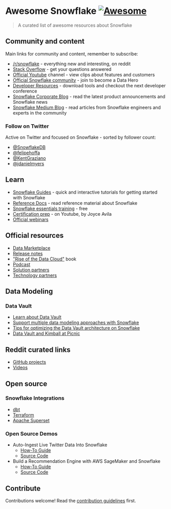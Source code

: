 # Awesome Snowflake [![Awesome](https://awesome.re/badge.svg)](https://awesome.re)

> A curated list of awesome resources about Snowflake

## Community and content

Main links for community and content, remember to subscribe:

- [/r/snowflake](https://reddit.com/r/snowflake) - everything new and interesting, on reddit
- [Stack Overflow](https://stackoverflow.com/questions/tagged/snowflake-cloud-data-platform) - get your questions answered
- [Official Youtube](https://www.youtube.com/user/snowflakecomputing/videos) channel - view clips about features and customers
- [Official Snowflake community](https://community.snowflake.com/s/) - join to become a Data Hero
- [Developer Resources](https://developers.snowflake.com) - download tools and checkout the next developer conference
- [Snowflake Corporate Blog](https://www.snowflake.com/blog/) - read the latest product announcements and Snowflake news
- [Snowflake Medium Blog](https://medium.com/snowflake/) - read articles from Snowflake engineers and experts in the community


### Follow on Twitter

Active on Twitter and focused on Snowflake - sorted by follower count:

- [@SnowflakeDB](https://twitter.com/snowflakedb)
- [@felipehoffa](https://twitter.com/felipehoffa)
- [@KentGraziano](https://twitter.com/KentGraziano)
- [@jdanielmyers](https://twitter.com/jdanielmyers)

## Learn

- [Snowflake Guides](https://guides.snowflake.com/) - quick and interactive tutorials for getting started with Snowflake
- [Reference Docs](https://docs.snowflake.com/) - read reference material about Snowflake
- [Snowflake essentials training](https://www.snowflake.com/snowflake-essentials-training/) - free
- [Certification prep](https://www.youtube.com/watch?v=GYibSRsdbwo&list=PL8P3u3jjMVVlOo_ZzuT-iVFrYwkDZu-7u) - on Youtube, by Joyce Avila
- [Official webinars](https://www.snowflake.com/about/webinars/)

## Official resources

- [Data Marketplace](https://www.snowflake.com/data-marketplace/)
- [Release notes](https://docs.snowflake.com/en/release-notes.html)
- ["Rise of the Data Cloud"](https://smile.amazon.com/Rise-Data-Cloud-Frank-Slootman/dp/1728363608) book 
- [Podcast](https://www.snowflake.com/rise-of-the-data-cloud-podcast/)
- [Solution partners](https://www.snowflake.com/partners/solutions-partners/)
- [Technology partners](https://www.snowflake.com/partners/technology-partners/)

## Data Modeling

### Data Vault

- [Learn about Data Vault](https://datavaultalliance.com/news/dv/learn-about-data-vault/)
- [Support multiple data modeling approaches with Snowflake](https://www.snowflake.com/blog/support-multiple-data-modeling-approaches-with-snowflake/)
- [Tips for optimizing the Data Vault architecture on Snowflake](https://www.snowflake.com/blog/tips-for-optimizing-the-data-vault-architecture-on-snowflake/)
- [Data Vault and Kimball at Picnic](https://blog.picnic.nl/picnics-lakeless-data-warehouse-8ec02801d50b)

## Reddit curated links

- [GitHub projects](https://www.reddit.com/r/snowflake/search?q=%5Bgithub%5D&restrict_sr=on&sort=relevance&t=all)
- [Videos](https://www.reddit.com/r/snowflake/search?q=%5Bvideo%5D&restrict_sr=on&sort=relevance&t=all)

## Open source

### Snowflake Integrations

- [dbt](https://blog.getdbt.com/how-we-configure-snowflake/)
- [Terraform](https://github.com/chanzuckerberg/terraform-provider-snowflake)
- [Apache Superset](https://superset.apache.org/docs/databases/snowflake)

### Open Source Demos

- Auto-Ingest Live Twitter Data Into Snowflake
  - [How-To Guide](https://guides.snowflake.com/guide/Auto-Ingest_Twitter_Data_into_Snowflake/)
  - [Source Code](https://github.com/Snowflake-Labs/sfguide-twitter-auto-ingest)
- Build a Recommendation Engine with AWS SageMaker and Snowflake
  - [How-To Guide](https://guides.snowflake.com/guide/recommendation_engine_aws_sagemaker/)
  - [Source Code](https://github.com/Snowflake-Labs/sfguide-recommender-pipeline)


## Contribute

Contributions welcome! Read the [contribution guidelines](contributing.md) first.
